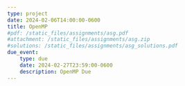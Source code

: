 ```yaml
---
type: project
date: 2024-02-06T14:00:00-0600
title: OpenMP
#pdf: /static_files/assignments/asg.pdf
#attachment: /static_files/assignments/asg.zip
#solutions: /static_files/assignments/asg_solutions.pdf
due_event: 
    type: due
    date: 2024-02-27T23:59:00-0600
    description: OpenMP Due
---
```

